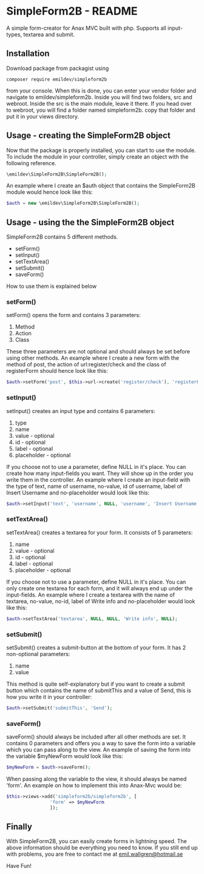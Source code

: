 SimpleForm2B - README
=====================
A simple form-creator for Anax MVC built with php. Supports all input-types, textarea and submit.

Installation
------------
Download package from packagist using 

```composer require emildev/simpleform2b```

from your console. When this is done, you can enter your vendor folder and navigate to emildev/simpleform2b. 
Inside you will find two folders, src and webroot. Inside the src is the main module, leave it there.
If you head over to webroot, you will find a folder named simpleform2b. copy that folder and put it in your views directory.

Usage - creating the SimpleForm2B object
-----
Now that the package is properly installed, you can start to use the module. To include the module in your controller, simply
create an object with the following reference.

```php
\emildev\SimpleForm2B\SimpleForm2B();
```

An example where I create an $auth object that contains the SimpleForm2B module would hence look like this:

```php
$auth = new \emildev\SimpleForm2B\SimpleForm2B();
```

Usage - using the the SimpleForm2B object
-----------------------------------------
SimpleForm2B contains 5 different methods.
* setForm()
* setInput()
* setTextArea()
* setSubmit()
* saveForm()

How to use them is explained below

### setForm()
setForm() opens the form and contains 3 parameters:

1. Method
2. Action
3. Class

These three parameters are not optional and should always be set before using other methods.
An example where I create a new form with the method of post, the action of url:register/check and the class of registerForm should hence look like this:
```php 
$auth->setForm('post', $this->url->create('register/check'), 'registerForm');
```

### setInput()
setInput() creates an input type and contains 6 parameters:

1. type
2. name
3. value - optional
4. id - optional
5. label - optional
6. placeholder - optional

If you choose not to use a parameter, define NULL in it's place. You can create how many input-fields you want. They will show up in the order you write them in the controller.
An example where I create an input-field with the type of text, name of username, no-value, id of username, label of Insert Username and no-placeholder would look like this:
```php
$auth->setInput('text', 'username', NULL, 'username', 'Insert Username', NULL);
```
### setTextArea()
setTextArea() creates a textarea for your form. It consists of 5 parameters:

1. name
2. value - optional
3. id - optional
4. label - optional
5. placeholder - optional

If you choose not to use a parameter, define NULL in it's place. You can only create one textarea for each form, and it will always end up under the input-fields. An example where I create a textarea with the name of textarea, no-value, no-id, label of Write info and no-placeholder would look like this:

```php
$auth->setTextArea('textarea', NULL, NULL, 'Write info', NULL);
```

### setSubmit()
setSubmit() creates a submit-button at the bottom of your form. It has 2 non-optional parameters:

1. name
2. value

This method is quite self-explanatory but if you want to create a submit button which contains the name of submitThis and a value of Send, this is how you write it in your controller:

```php
$auth->setSubmit('submitThis', 'Send');
```

### saveForm()
saveForm() should always be included after all other methods are set. It contains 0 parameters and offers you a way to save the form into a variable which you can pass along to the view. An example of saving the form into the variable $myNewForm would look like this:

```php
$myNewForm = $auth->saveForm();
```

When passing along the variable to the view, it should always be named 'form'. An example on how to implement this into Anax-Mvc would be:

```php
$this->views->add('simpleform2b/simpleform2b', [
				'form' => $myNewForm
				]);
```

Finally
-------
With SimpleForm2B, you can easily create forms in lightning speed. The above information should be everything you need to know. If you still end up with problems, you are free to contact me at emil.wallgren@hotmail.se

Have Fun!
